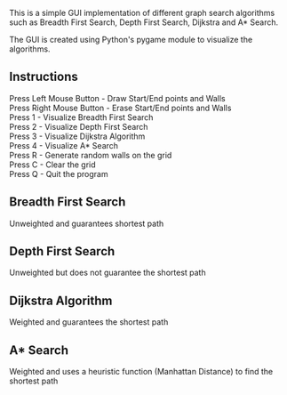 This is a simple GUI implementation of different graph search algorithms such as Breadth First Search, Depth First Search, Dijkstra and A* Search.

The GUI is created using Python's pygame module to visualize the algorithms.

## Instructions ##

Press Left Mouse Button - Draw Start/End points and Walls\
Press Right Mouse Button - Erase Start/End points and Walls\
Press 1 - Visualize Breadth First Search\
Press 2 - Visualize Depth First Search\
Press 3 - Visualize Dijkstra Algorithm\
Press 4 - Visualize A* Search\
Press R - Generate random walls on the grid\
Press C - Clear the grid\
Press Q - Quit the program

## Breadth First Search ##

Unweighted and guarantees shortest path

## Depth First Search ##

Unweighted but does not guarantee the shortest path

## Dijkstra Algorithm ##
Weighted and guarantees the shortest path

## A* Search ##

Weighted and uses a heuristic function (Manhattan Distance) to find the shortest path 